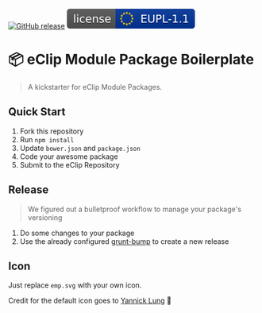 [![GitHub release](https://img.shields.io/github/release/eClip-/mp.svg)]()
[![EUPL](https://raw.githubusercontent.com/eClip-/EUPL-badge/master/eupl_1.1.svg)]()

# :package: eClip Module Package Boilerplate

> A kickstarter for eClip Module Packages.

## Quick Start

1. Fork this repository
2. Run `npm install`
3. Update `bower.json` and `package.json`
4. Code your awesome package
5. Submit to the eClip Repository

## Release

> We figured out a bulletproof workflow to manage your package's versioning
 
1. Do some changes to your package
2. Use the already configured [grunt-bump](https://github.com/vojtajina/grunt-bump) to create a new release

## Icon

Just replace `emp.svg` with your own icon.

Credit for the default icon goes to [Yannick Lung](http://www.yanlu.de/) :cookie: